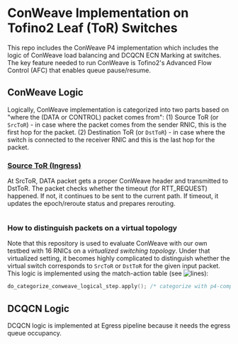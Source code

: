 # ConWeave Implementation on Tofino2 Leaf (ToR) Switches

This repo includes the ConWeave P4 implementation which includes the logic of ConWeave load balancing and DCQCN ECN Marking at switches.
The key feature needed to run ConWeave is Tofino2's Advanced Flow Control (AFC) that enables queue pause/resume. 

## ConWeave Logic

Logically, ConWeave implementation is categorized into two parts based on "where the (DATA or CONTROL) packet comes from":
(1) Source ToR (or `SrcToR`) - in case where the packet comes from the sender RNIC, this is the first hop for the packet.
(2) Destination ToR (or `DstToR`) - in case where the switch is connected to the receiver RNIC and this is the last hop for the packet.

### [Source ToR (Ingress)](https://github.com/conweave-project/conweave-p4/blob/1db645659574ffe15100bc4f3c75ba2e99548025/leaf_conweave/p4src/includes/conweave_ingress.p4#L88-L308)
At SrcToR, DATA packet gets a proper ConWeave header and transmitted to DstToR. The packet checks whether the timeout (for RTT_REQUEST) happened.
If not, it continues to be sent to the current path. If timeout, it updates the epoch/reroute status and prepares rerouting.

<figure>
  <img src="/figs/system-flowchart-rerouting.pdf" alt="">
</figure>






### How to distinguish packets on a virtual topology
Note that this repository is used to evaluate ConWeave with our own testbed with 16 RNICs on a _virtualized switching topology_.
Under that virtualized setting, it becomes highly complicated to distinguish whether the virtual switch corresponds to `SrcToR` or `DstToR` for the given input packet. 
This logic is implemented using the match-action table (see ![lines](https://github.com/conweave-project/conweave-p4/blob/1db645659574ffe15100bc4f3c75ba2e99548025/leaf_conweave/p4src/includes/conweave_ingress.p4#L77-L78)):
```c
do_categorize_conweave_logical_step.apply(); /* categorize with p4-compiler-friendly coding (SrcToR/DstToR) */
```

## DCQCN Logic

DCQCN logic is implemented at Egress pipeline because it needs the egress queue occupancy. 
